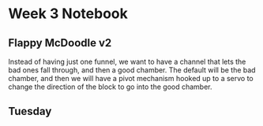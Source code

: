 # Week 3 Notebook

## Flappy McDoodle v2
Instead of having just one funnel, we want to have a channel that lets the bad ones fall through, and then a good chamber. The default will be the bad chamber, and then we will have a pivot mechanism hooked up to a servo to change the direction of the block to go into the good chamber. 

## Tuesday
